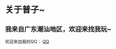 关于普子~
=========
我来自广东潮汕地区，欢迎来找我玩~
--------------------------------
欢迎来加我的QQ：
[QQ](tencent://AddContact/?fromId=45&fromSubId=1&subcmd=all&uin=857925798&website=www.oicqzone.com)
